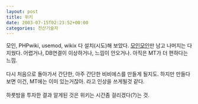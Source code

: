 ```yaml
---
layout: post
title: 위키
date: 2003-07-15T02:23:52+00:00
categories: 전산기술자
---
```

모인, PHPwiki, usemod, wikix 다 설치(시도)해 보았다. <a href="http://jinto.pe.kr/wiki/moin.cgi/">모인모인</a>만 남고 나머지는 다 지웠다. 어렵거나, DB연결이 이상하거나, 느낌이 안오거나. 아직은 MT가 더 편하다는 느낌.<br /><br />다시 처음으로 돌아가서 간단한, 아주 간단한 비비에스를 만들게 될지도. 하지만 만들다보면 이건, MT에는 이미 있는거잖아. 라고 인상을 쓰게될것 같다.<br /><br />하룻밤을 투자한 결과 알게된 것은 위키는 시간좀 걸리겠다(?)는 것.
